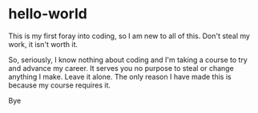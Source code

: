 # hello-world
This is my first foray into coding, so I am new to all of this. Don't steal my work, it isn't worth it.

So, seriously, I know nothing about coding and I'm taking a course to try and advance my career.
It serves you no purpose to steal or change anything I make.
Leave it alone.
The only reason I have made this is because my course requires it.

Bye
